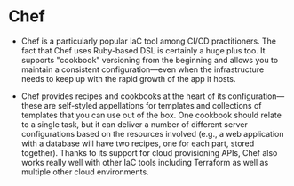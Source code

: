 # Chef 

- Chef is a particularly popular IaC tool among CI/CD practitioners. The fact that Chef uses Ruby-based DSL is certainly a huge plus too. It supports "cookbook" versioning from the beginning and allows you to maintain a consistent configuration—even when the infrastructure needs to keep up with the rapid growth of the app it hosts.

- Chef provides recipes and cookbooks at the heart of its configuration—these are self-styled appellations for templates and collections of templates that you can use out of the box. One cookbook should relate to a single task, but it can deliver a number of different server configurations based on the resources involved (e.g., a web application with a database will have two recipes, one for each part, stored together). Thanks to its support for cloud provisioning APIs, Chef also works really well with other IaC tools including Terraform as well as multiple other cloud environments.